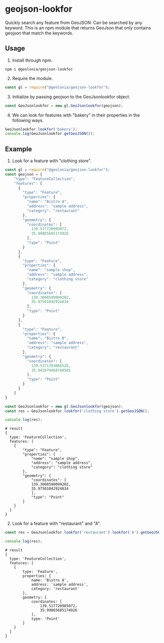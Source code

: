 # geojson-lookfor
Quickly search any feature from GeoJSON.
Can be searched by any keyword.
This is an npm module that returns GeoJson that only contains geojson that match the keywords.

## Usage
1. Install through npm.
```shell
npm i @geolonia/geojson-lookfor
```
2. Require the module.
```javascript
const gl = require("@geolonia/geojson-lookfor");
```
3. Initialize by passing geojson to the GeoJsonlookfor object.
```javascript
const GeoJsonlookfor = new gl.GeoJsonlookfor(geojson);
```
4. We can look for features with "bakery" in their properties in the following ways.
```javascript
GeoJsonlookfor.lookfor('bakery');
console.log(GeoJsonlookfor.getGeoJSON());
```

## Example
1. Look for a feature with "clothing store".
```typescript
const gl = require("@geolonia/geojson-lookfor");
const geojson = {
    "type": "FeatureCollection",
    "features": [
      {
        "type": "Feature",
        "properties": {
          "name": "Bistro A",
          "address": "sample address",
          "category": "restaurant"
        },
        "geometry": {
          "coordinates": [
            139.517720985072,
            35.99865685174926
          ],
          "type": "Point"
        }
      },
      {
        "type": "Feature",
        "properties": {
          "name": "sample shop",
          "address": "sample address",
          "category": "clothing store"
        },
        "geometry": {
          "coordinates": [
            139.3008590099202,
            35.97501042924834
          ],
          "type": "Point"
        }
      },
      {
        "type": "Feature",
        "properties": {
          "name": "Bistro B",
          "address": "sample address",
          "category": "restaurant"
        },
        "geometry": {
          "coordinates": [
            139.5371783066526,
            35.941979468748585
          ],
          "type": "Point"
        }
      }
    ]
}

const GeoJsonlookfor = new gl.GeoJsonlookfor(geojson);
const res = GeoJsonlookfor.lookfor('clothing store').getGeoJSON();

console.log(res);
```
```shell
# result
{
  type: 'FeatureCollection',
  features: [ 
    {
        "type": "Feature",
        "properties": {
            "name": "sample shop",
            "address": "sample address",
            "category": "clothing store"
        },
        "geometry": {
            "coordinates": [
            139.3008590099202,
            35.97501042924834
            ],
            "type": "Point"
        }
    }
  ]
}
```

2. Look for a feature with "restaurant" and "A".
```typescript
const res = GeoJsonlookfor.lookfor('restaurant').lookfor('A').getGeoJSON();

console.log(res);
```
```shell
# result
{
  type: 'FeatureCollection',
  features: [
    {
        type: 'Feature',
        properties: {
            name: 'Bistro A',
            address: 'sample address',
            category: 'restaurant'
        },
        geometry: {
            coordinates: [ 
                139.517720985072, 
                35.99865685174926 
            ],
            type: 'Point'
        }
    }
  ]
}
```
